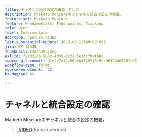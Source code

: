 ```yaml
---
title: チャネルと統合設定の確認（Pt.2）
description: Marketo Measureのチャネルと統合の設定の概要。
feature-set: Marketo Measure
feature: Fundamentals, Touchpoints, Tracking
role: User
level: Intermediate
doc-type: Feature Video
last-substantial-update: 2023-09-22T00:00:00Z
jira: KT-14045
thumbnail: 3424430.jpeg
exl-id: f2ad32ab-568c-4d05-8e31-5e3dc70ef6b8
source-git-commit: d2efe7e48e06ebb4f39716f9cc9612bd67451eb5
workflow-type: tm+mt
source-wordcount: '33'
ht-degree: 6%

---
```


# チャネルと統合設定の確認

Marketo Measureのチャネルと統合の設定の概要。

>[!VIDEO](https://video.tv.adobe.com/v/3424430/?learn=on){transcript=true}
